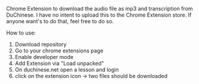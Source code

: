 Chrome Extension to download the audio file as mp3 and transcription from DuChinese.
I have no intent to upload this to the Chrome Extension store. If anyone want's to do that, feel free to do so. 

How to use:
1. Download repository
2. Go to your chrome extensions page
3. Enable developer mode
4. Add Extension via "Load unpacked"
5. On duchinese.net open a lesson and login
6. click on the extension icon -> two files should be downloaded
